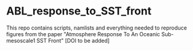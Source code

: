 # ABL_response_to_SST_front

This repo contains scripts, namlists and everything needed to reproduce figures from the paper "Atmosphere Response To An Oceanic Sub-mesoscale1
SST Front" [DOI to be added]
